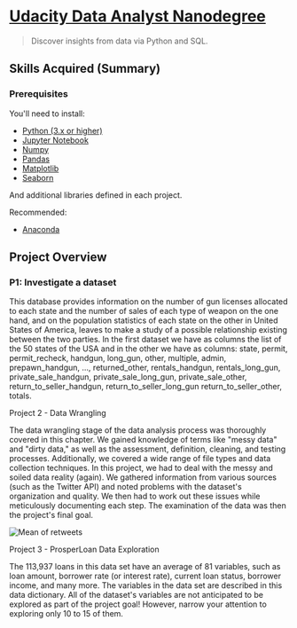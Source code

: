 # [Udacity Data Analyst Nanodegree](https://www.udacity.com/course/data-analyst-nanodegree--nd002)

> Discover insights from data via Python and SQL.

## Skills Acquired (Summary)


### Prerequisites

You'll need to install:

* [Python (3.x or higher)](https://www.python.org/downloads/)
* [Jupyter Notebook](https://jupyter.org/)
* [Numpy](http://www.numpy.org/)
* [Pandas](http://pandas.pydata.org/)
* [Matplotlib](https://matplotlib.org/)
* [Seaborn](https://seaborn.pydata.org/)

And additional libraries defined in each project.

Recommended:

* [Anaconda](https://www.anaconda.com/distribution/#download-section)

## Project Overview

### P1: Investigate a dataset

This database provides information on the number of gun licenses allocated to each state and the number of sales of each type of weapon on the one hand, and on the population statistics of each state on the other in United States of America, leaves to make a study of a possible relationship existing between the two parties. In the first dataset we have as columns the list of the 50 states of the USA and in the other we have as columns: state, permit, permit_recheck, handgun, long_gun, other, multiple, admin, prepawn_handgun, ..., returned_other, rentals_handgun, rentals_long_gun, private_sale_handgun, private_sale_long_gun, private_sale_other, return_to_seller_handgun, return_to_seller_long_gun return_to_seller_other, totals.

Project 2 - Data Wrangling

The data wrangling stage of the data analysis process was thoroughly covered in this chapter. We gained knowledge of terms like "messy data" and "dirty data," as well as the assessment, definition, cleaning, and testing processes. Additionally, we covered a wide range of file types and data collection techniques.
In this project, we had to deal with the messy and soiled data reality (again). We gathered information from various sources (such as the Twitter API) and noted problems with the dataset's organization and quality. We then had to work out these issues while meticulously documenting each step. The examination of the data was then the project's final goal.

![Mean of retweets](https://github.com/DataLind/Udacity-Data-Analyst-Nanodegree/blob/master/mean_of_retweets_per_month-year_combination.png)

Project 3 - ProsperLoan Data Exploration

The 113,937 loans in this data set have an average of 81 variables, such as loan amount, borrower rate (or interest rate), current loan status, borrower income, and many more. The variables in the data set are described in this data dictionary. All of the dataset's variables are not anticipated to be explored as part of the project goal! However, narrow your attention to exploring only 10 to 15 of them.

